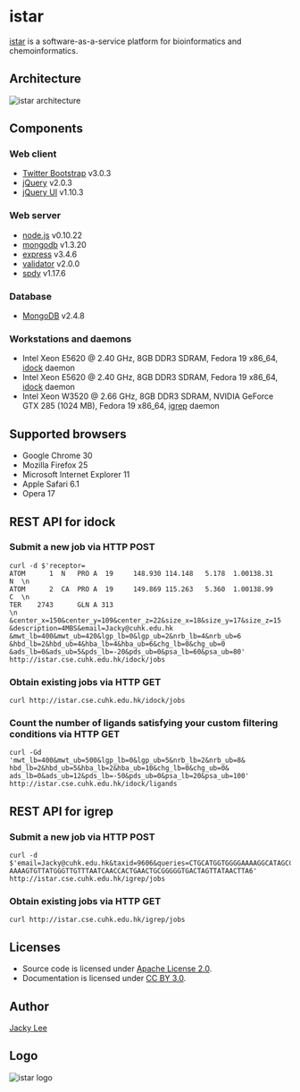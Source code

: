istar
=====

[istar] is a software-as-a-service platform for bioinformatics and chemoinformatics.


Architecture
------------

![istar architecture](https://github.com/HongjianLi/istar/raw/master/public/architecture.png)


Components
----------

### Web client

* [Twitter Bootstrap] v3.0.3
* [jQuery] v2.0.3
* [jQuery UI] v1.10.3

### Web server

* [node.js] v0.10.22
* [mongodb] v1.3.20
* [express] v3.4.6
* [validator] v2.0.0
* [spdy] v1.17.6

### Database

* [MongoDB] v2.4.8

### Workstations and daemons

* Intel Xeon E5620 @ 2.40 GHz, 8GB DDR3 SDRAM, Fedora 19 x86_64, [idock] daemon
* Intel Xeon E5620 @ 2.40 GHz, 8GB DDR3 SDRAM, Fedora 19 x86_64, [idock] daemon
* Intel Xeon W3520 @ 2.66 GHz, 8GB DDR3 SDRAM, NVIDIA GeForce GTX 285 (1024 MB), Fedora 19 x86_64, [igrep] daemon


Supported browsers
------------------

* Google Chrome 30
* Mozilla Firefox 25
* Microsoft Internet Explorer 11
* Apple Safari 6.1
* Opera 17


REST API for idock
------------------

### Submit a new job via HTTP POST

    curl -d $'receptor=
    ATOM      1  N   PRO A  19     148.930 114.148   5.178  1.00138.31           N  \n
    ATOM      2  CA  PRO A  19     149.869 115.263   5.360  1.00138.99           C  \n
    TER    2743      GLN A 313                                                      \n
    &center_x=150&center_y=109&center_z=22&size_x=18&size_y=17&size_z=15
    &description=4MBS&email=Jacky@cuhk.edu.hk
    &mwt_lb=400&mwt_ub=420&lgp_lb=0&lgp_ub=2&nrb_lb=4&nrb_ub=6
    &hbd_lb=2&hbd_ub=4&hba_lb=4&hba_ub=6&chg_lb=0&chg_ub=0
    &ads_lb=0&ads_ub=5&pds_lb=-20&pds_ub=0&psa_lb=60&psa_ub=80'
    http://istar.cse.cuhk.edu.hk/idock/jobs

### Obtain existing jobs via HTTP GET

    curl http://istar.cse.cuhk.edu.hk/idock/jobs

### Count the number of ligands satisfying your custom filtering conditions via HTTP GET

    curl -Gd
    'mwt_lb=400&mwt_ub=500&lgp_lb=0&lgp_ub=5&nrb_lb=2&nrb_ub=8&
    hbd_lb=2&hbd_ub=5&hba_lb=2&hba_ub=10&chg_lb=0&chg_ub=0&
    ads_lb=0&ads_ub=12&pds_lb=-50&pds_ub=0&psa_lb=20&psa_ub=100'
    http://istar.cse.cuhk.edu.hk/idock/ligands


REST API for igrep
------------------

### Submit a new job via HTTP POST

    curl -d $'email=Jacky@cuhk.edu.hk&taxid=9606&queries=CTGCATGGTGGGGAAAAGGCATAGCCTGGG3
    AAAAGTGTTATGGGTTGTTTAATCAACCACTGAACTGCGGGGGTGACTAGTTATAACTTA6'
    http://istar.cse.cuhk.edu.hk/igrep/jobs

### Obtain existing jobs via HTTP GET

    curl http://istar.cse.cuhk.edu.hk/igrep/jobs


Licenses
--------

* Source code is licensed under [Apache License 2.0].
* Documentation is licensed under [CC BY 3.0].


Author
------

[Jacky Lee]


Logo
----

![istar logo](https://github.com/HongjianLi/istar/raw/master/logo.png)



[istar]: http://istar.cse.cuhk.edu.hk
[idock]: http://istar.cse.cuhk.edu.hk/idock
[igrep]: http://istar.cse.cuhk.edu.hk/igrep
[iview]: http://istar.cse.cuhk.edu.hk/iview
[Twitter Bootstrap]: https://github.com/twitter/bootstrap
[jQuery]: https://github.com/jquery/jquery
[jQuery UI]: https://github.com/jquery/jquery-ui
[node.js]: https://github.com/joyent/node
[mongodb]: https://github.com/mongodb/node-mongodb-native
[express]: https://github.com/visionmedia/express
[validator]: https://github.com/chriso/node-validator
[spdy]: https://github.com/indutny/node-spdy
[MongoDB]: https://github.com/mongodb/mongo
[Apache License 2.0]: http://www.apache.org/licenses/LICENSE-2.0
[CC BY 3.0]: http://creativecommons.org/licenses/by/3.0
[Jacky Lee]: http://www.cse.cuhk.edu.hk/~hjli
